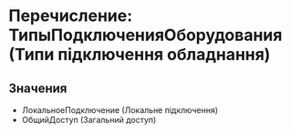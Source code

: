 ﻿# Перечисление: ТипыПодключенияОборудования (Типи підключення обладнання)

## Значения

- ЛокальноеПодключение (Локальне підключення)
- ОбщийДоступ (Загальний доступ)

